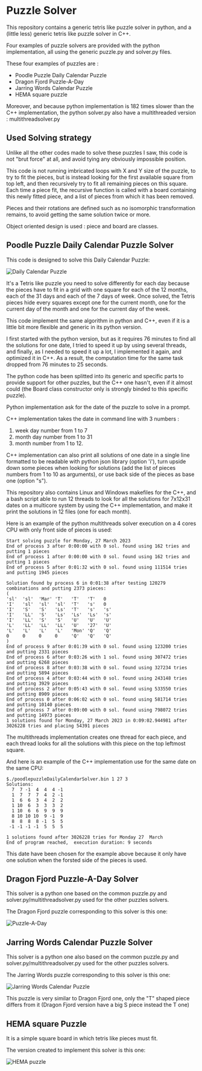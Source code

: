 # Puzzle Solver

This repository contains a generic tetris like puzzle solver in python, and a (little less) generic tetris like puzzle solver in C++.

Four examples of puzzle solvers are provided with the python implementation, all using the generic puzzle.py and solver.py files.

These four examples of puzzles are :
- Poodle Puzzle Daily Calendar Puzzle
- Dragon Fjord Puzzle-A-Day
- Jarring Words Calendar Puzzle
- HEMA square puzzle

Moreover, and because python implementation is 182 times slower than the C++ implementation, the python solver.py also have a multithreaded version : multithreadsolver.py

## Used Solving strategy

Unlike all the other codes made to solve these puzzles I saw, this code is not "brut force" at all, and avoid tying any obviously impossible position.

This code is not running imbricated loops with X and Y size of the puzzle, to try to fit the pieces, but is instead looking for the first available square from top left, and then recursively try to fit all remaining pieces on this square. Each time a piece fit, the recursive function is called with a board containing this newly fitted piece, and a list of pieces from which it has been removed.

Pieces and their rotations are defined such as no isomorphic transformation remains, to avoid getting the same solution twice or more.

Object oriented design is used : piece and board are classes.

## Poodle Puzzle Daily Calendar Puzzle Solver

This code is designed to solve this Daily Calendar Puzzle:

![Daily Calendar Puzzle](img/poodlepuzzleDailyCalendarPuzzle.jpeg)

It's a Tetris like puzzle you need to solve differently for each day because the pieces have to fit in a grid with one square for each of the 12 months, each of the 31 days and each of the 7 days of week. Once solved, the Tetris pieces hide every squares except one for the current month, one for the current day of the month and one for the current day of the week.

This code implement the same algorithm in python and C++, even if it is a little bit more flexible and generic in its python version.

I first started with the python version, but as it requires 76 minutes to find all the solutions for one date, I tried to speed it up by using several threads, and finally, as I needed to speed it up a lot, I implemented it again, and optimized it in C++. As a result, the computation time for the same task dropped from 76 minutes to 25 seconds.

The python code has been splitted into its generic and specific parts to provide support for other puzzles, but the C++ one hasn't, even if it almost could (the Board class constructor only is strongly binded to this specific puzzle).

Python implementation ask for the date of the puzzle to solve in a prompt.

C++ implementation takes the date in command line with 3 numbers : 

 1. week day number from 1 to 7
 2. month day number from 1 to 31 
 3. month number from 1 to 12.

C++ implementation can also print all solutions of one date in a single line formatted to be readable with python json library (option 'i'), turn upside down some pieces when looking for solutions (add the list of pieces numbers from 1 to 10 as arguments), or use back side of the pieces as base one (option "s").

This repository also contains Linux and Windows makefiles for the C++, and a bash script able to run 12 threads to look for all the solutions for 7x12x31 dates on a multicore system by using the C++ implementation, and make it print the solutions in 12 files (one for each month).

Here is an example of the python multithreads solver execution on a 4 cores CPU with only front side of pieces is used:

    Start solving puzzle for Monday, 27 March 2023
    End of process 3 after 0:00:00 with 0 sol. found using 162 tries and putting 1 pieces
    End of process 1 after 0:00:00 with 0 sol. found using 162 tries and putting 1 pieces
    End of process 5 after 0:01:32 with 0 sol. found using 111514 tries and putting 1945 pieces
    
    Solution found by process 6 in 0:01:38 after testing 120279 combinations and putting 2373 pieces:
    (
    'sl'  'sl'  'Mar' 'T'   'T'   'T'   0
    'I'   'sl'  'sl'  'sl'  'T'   's'   0
    'I'   'S'   'S'   'Ls'  'T'   's'   's'
    'I'   'LL'  'S'   'Ls'  'Ls'  'Ls'  's'
    'I'   'LL'  'S'   'S'   'U'   'U'   'U'
    'L'   'LL'  'LL'  'LL'  'U'   '27'  'U'
    'L'   'L'   'L'   'L'   'Mon' 'Q'   'Q'
    0     0     0     0     'Q'   'Q'   'Q'
    )
    End of process 9 after 0:01:39 with 0 sol. found using 123200 tries and putting 2331 pieces
    End of process 6 after 0:03:26 with 1 sol. found using 307472 tries and putting 6268 pieces
    End of process 8 after 0:03:38 with 0 sol. found using 327234 tries and putting 5894 pieces
    End of process 4 after 0:03:44 with 0 sol. found using 243148 tries and putting 3929 pieces
    End of process 2 after 0:05:43 with 0 sol. found using 533550 tries and putting 8909 pieces
    End of process 0 after 0:06:02 with 0 sol. found using 581714 tries and putting 10140 pieces
    End of process 7 after 0:09:00 with 0 sol. found using 798072 tries and putting 14973 pieces
    1 solutions found for Monday, 27 March 2023 in 0:09:02.944981 after 3026228 tries and placing 54391 pieces

The multithreads implementation creates one thread for each piece, and each thread looks for all the solutions with this piece on the top leftmost square.

And here is an example of the C++ implementation use for the same date on the same CPU:

    $./poodlepuzzleDailyCalendarSolver.bin 1 27 3
    Solutions:
      7  7 -1  4  4  4 -1
      1  7  7  7  4  2 -1
      1  6  6  3  4  2  2
      1 10  6  3  3  3  2
      1 10  6  6  9  9  9
      8 10 10 10  9 -1  9
      8  8  8  8 -1  5  5
     -1 -1 -1 -1  5  5  5
    
    1 solutions found after 3026228 tries for Monday 27  March
    End of program reached,  execution duration: 9 seconds

This date have been chosen for the example above because it only have one solution when the forsted side of the pieces is used.

## Dragon Fjord Puzzle-A-Day Solver

This solver is a python one based on the common puzzle.py and solver.py/multithreadsolver.py used for the other puzzles solvers.

The Dragon Fjord puzzle corresponding to this solver is this one:

![Puzzle-A-Day](img/dragonFjordCalendarPuzzle.png)

## Jarring Words Calendar Puzzle Solver

This solver is a python one also based on the common puzzle.py and solver.py/multithreadsolver.py used for the other puzzles solvers.

The Jarring Words puzzle corresponding to this solver is this one:

![Jarring Words Calendar Puzzle](img/jarringWordsCalendarPuzzle.jpeg)

This puzzle is very similar to Dragon Fjord one, only the "T" shaped piece differs from it (Dragon Fjord version have a big S piece instead the T one)

## HEMA square Puzzle

It is a simple square board in which tetris like pieces must fit.

The version created to implement this solver is this one:

![HEMA puzzle](img/hemapuzzle.jpeg)

